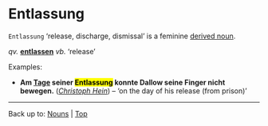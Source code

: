 # Entlassung

`Entlassung` ‘release, discharge, dismissal’ is a feminine [derived noun](../../derivedNouns.md).

*qv.* **[entlassen](../../../verbs/e/en/entlassen.md)** *vb.* ‘release’

Examples:
- **Am [Tage](../../t/ta/Tag.md) seiner <mark>Entlassung</mark> konnte Dallow seine Finger nicht bewegen.** (*[Christoph Hein](../../../texts/ChristophHein/DerTangoSpieler.md)*) – ‘on the day of his release (from prison)’

----

Back up to: [Nouns](../../index.md) | [Top](../../../index.md)
